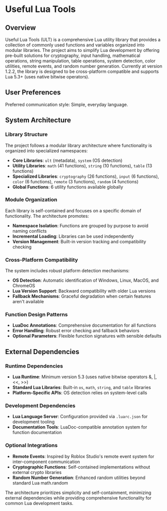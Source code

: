 # Useful Lua Tools

## Overview

Useful Lua Tools (ULT) is a comprehensive Lua utility library that provides a collection of commonly used functions and variables organized into modular libraries. The project aims to simplify Lua development by offering pre-built solutions for cryptography, input handling, mathematical operations, string manipulation, table operations, system detection, color utilities, remote events, and random number generation. Currently at version 1.2.2, the library is designed to be cross-platform compatible and supports Lua 5.3+ (uses native bitwise operators).

## User Preferences

Preferred communication style: Simple, everyday language.

## System Architecture

### Library Structure
The project follows a modular library architecture where functionality is organized into specialized namespaces:

- **Core Libraries**: `ult` (metadata), `system` (OS detection)
- **Utility Libraries**: `math` (41 functions), `string` (10 functions), `table` (13 functions)
- **Specialized Libraries**: `cryptography` (26 functions), `input` (6 functions), `color` (6 functions), `remote` (3 functions), `random` (4 functions)
- **Global Functions**: 6 utility functions available globally

### Module Organization
Each library is self-contained and focuses on a specific domain of functionality. The architecture promotes:
- **Namespace Isolation**: Functions are grouped by purpose to avoid naming conflicts
- **Incremental Loading**: Libraries can be used independently
- **Version Management**: Built-in version tracking and compatibility checking

### Cross-Platform Compatibility
The system includes robust platform detection mechanisms:
- **OS Detection**: Automatic identification of Windows, Linux, MacOS, and ChromeOS
- **Lua Version Support**: Backward compatibility with older Lua versions
- **Fallback Mechanisms**: Graceful degradation when certain features aren't available

### Function Design Patterns
- **LuaDoc Annotations**: Comprehensive documentation for all functions
- **Error Handling**: Robust error checking and fallback behaviors
- **Optional Parameters**: Flexible function signatures with sensible defaults

## External Dependencies

### Runtime Dependencies
- **Lua Runtime**: Minimum version 5.3 (uses native bitwise operators &, |, <<, >>)
- **Standard Lua Libraries**: Built-in `os`, `math`, `string`, and `table` libraries
- **Platform-Specific APIs**: OS detection relies on system-level calls

### Development Dependencies
- **Lua Language Server**: Configuration provided via `.luarc.json` for development tooling
- **Documentation Tools**: LuaDoc-compatible annotation system for function documentation

### Optional Integrations
- **Remote Events**: Inspired by Roblox Studio's remote event system for inter-component communication
- **Cryptographic Functions**: Self-contained implementations without external crypto libraries
- **Random Number Generation**: Enhanced random utilities beyond standard Lua math.random

The architecture prioritizes simplicity and self-containment, minimizing external dependencies while providing comprehensive functionality for common Lua development tasks.